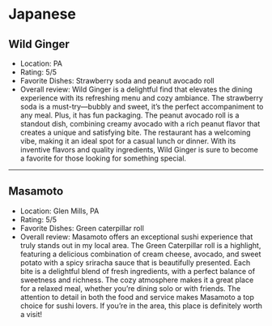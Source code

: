 # Japanese

## Wild Ginger

- Location: PA
- Rating: 5/5
- Favorite Dishes: Strawberry soda and peanut avocado roll
- Overall review: Wild Ginger is a delightful find that elevates the dining experience with its refreshing menu and cozy ambiance. The strawberry soda is a must-try—bubbly and sweet, it’s the perfect accompaniment to any meal. Plus, it has fun packaging. The peanut avocado roll is a standout dish, combining creamy avocado with a rich peanut flavor that creates a unique and satisfying bite. The restaurant has a welcoming vibe, making it an ideal spot for a casual lunch or dinner. With its inventive flavors and quality ingredients, Wild Ginger is sure to become a favorite for those looking for something special.

---

## Masamoto
- Location: Glen Mills, PA
- Rating: 5/5
- Favorite Dishes: Green caterpillar roll
- Overall review: Masamoto offers an exceptional sushi experience that truly stands out in my local area. The Green Caterpillar roll is a highlight, featuring a delicious combination of cream cheese, avocado, and sweet potato with a spicy sriracha sauce that is beautifully presented. Each bite is a delightful blend of fresh ingredients, with a perfect balance of sweetness and richness. The cozy atmosphere makes it a great place for a relaxed meal, whether you’re dining solo or with friends. The attention to detail in both the food and service makes Masamoto a top choice for sushi lovers. If you’re in the area, this place is definitely worth a visit!


